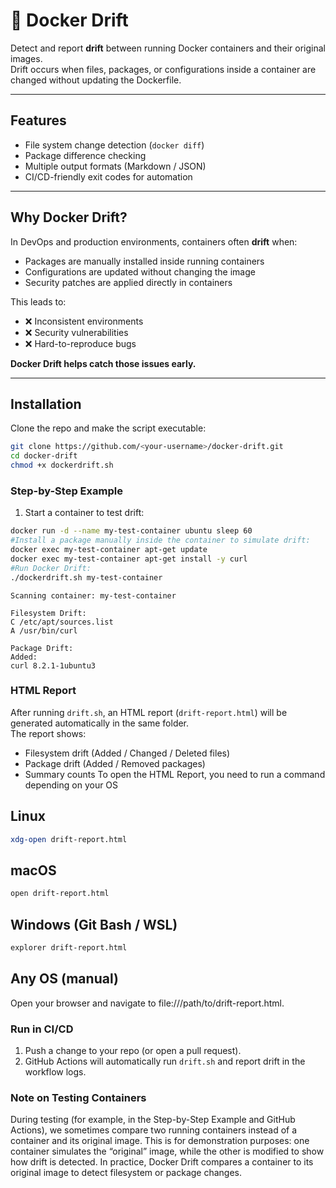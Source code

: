 # 🐳 Docker Drift

Detect and report **drift** between running Docker containers and their original images.  
Drift occurs when files, packages, or configurations inside a container are changed without updating the Dockerfile.

---

## Features
-  File system change detection (`docker diff`)
-  Package difference checking 
-  Multiple output formats (Markdown / JSON)
-  CI/CD-friendly exit codes for automation

---

## Why Docker Drift?
In DevOps and production environments, containers often **drift** when:
- Packages are manually installed inside running containers  
- Configurations are updated without changing the image  
- Security patches are applied directly in containers  

This leads to:
- ❌ Inconsistent environments  
- ❌ Security vulnerabilities  
- ❌ Hard-to-reproduce bugs  

**Docker Drift helps catch those issues early.**


---


## Installation 
Clone the repo and make the script executable:
```bash
git clone https://github.com/<your-username>/docker-drift.git
cd docker-drift
chmod +x dockerdrift.sh
```
### Step-by-Step Example

1. Start a container to test drift:
```bash
docker run -d --name my-test-container ubuntu sleep 60
#Install a package manually inside the container to simulate drift:
docker exec my-test-container apt-get update
docker exec my-test-container apt-get install -y curl
#Run Docker Drift:
./dockerdrift.sh my-test-container
```
```## Example Output:
Scanning container: my-test-container

Filesystem Drift:
C /etc/apt/sources.list
A /usr/bin/curl

Package Drift:
Added:
curl 8.2.1-1ubuntu3
```
### HTML Report
After running `drift.sh`, an HTML report (`drift-report.html`) will be generated automatically in the same folder.  
The report shows:
- Filesystem drift (Added / Changed / Deleted files)
- Package drift (Added / Removed packages)
- Summary counts
To open the HTML Report, you need to run a command depending on your OS
## Linux
```bash
xdg-open drift-report.html
```
## macOS
```bash
open drift-report.html
```
## Windows (Git Bash / WSL)
```bash
explorer drift-report.html
```
## Any OS (manual)
Open your browser and navigate to file:///path/to/drift-report.html.

### Run in CI/CD

1. Push a change to your repo (or open a pull request).
2. GitHub Actions will automatically run `drift.sh` and report drift in the workflow logs.

### Note on Testing Containers

During testing (for example, in the Step-by-Step Example and GitHub Actions), we sometimes compare two running containers instead of a container and its original image.
This is for demonstration purposes: one container simulates the “original” image, while the other is modified to show how drift is detected.
In practice, Docker Drift compares a container to its original image to detect filesystem or package changes.
